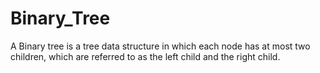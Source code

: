 # Binary_Tree
A Binary tree is a tree data structure in which each node has at most two children, which are referred to as the left child and the right child.
